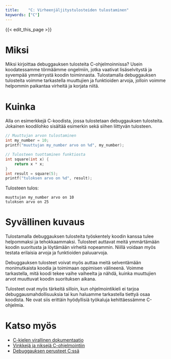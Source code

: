 ```yaml
---
title:    "C: Virheenjäljitystulosteiden tulostaminen"
keywords: ["C"]
---
```


{{< edit_this_page >}}

# Miksi

Miksi kirjoittaa debuggauksen tulosteita C-ohjelmoinnissa? Usein koodatessamme törmäämme ongelmiin, jotka vaativat lisäselvitystä ja syvempää ymmärrystä koodin toiminnasta. Tulostamalla debuggauksen tulosteita voimme tarkastella muuttujien ja funktioiden arvoja, jolloin voimme helpommin paikantaa virheitä ja korjata niitä.

# Kuinka

Alla on esimerkkejä C-koodista, jossa tulostetaan debuggauksen tulosteita. Jokainen koodilohko sisältää esimerkin sekä siihen liittyvän tulosteen.

```C
// Muuttujan arvon tulostaminen
int my_number = 10;
printf("muuttujan my_number arvo on %d", my_number);

// Tulosteen tuottaminen funktiosta
int square(int x) {
    return x * x;
}
int result = square(5);
printf("tuloksen arvo on %d", result);
```

Tulosteen tulos:

```
muuttujan my_number arvo on 10
tuloksen arvo on 25
```

# Syvällinen kuvaus

Tulostamalla debuggauksen tulosteita työskentely koodin kanssa tulee helpommaksi ja tehokkaammaksi. Tulosteet auttavat meitä ymmärtämään koodin suoritusta ja löytämään virheitä nopeammin. Niillä voidaan myös testata erilaisia arvoja ja funktioiden paluuarvoja.

Debuggauksen tulosteet voivat myös auttaa meitä selventämään monimutkaista koodia ja toimimaan oppimisen välineenä. Voimme tarkastella, mitä koodi tekee vaihe vaiheelta ja nähdä, kuinka muuttujien arvot muuttuvat koodin suorituksen aikana.

Tulosteet ovat myös tärkeitä silloin, kun ohjelmointikieli ei tarjoa debuggausmahdollisuuksia tai kun haluamme tarkastella tiettyä osaa koodista. Ne ovat siis erittäin hyödyllisiä työkaluja kehittäessämme C-ohjelmia.

# Katso myös

- [C-kielen virallinen dokumentaatio](https://devdocs.io/c/)
- [Vinkkejä ja niksejä C-ohjelmointiin](https://www.programiz.com/c-programming)
- [Debuggauksen perusteet C:ssä](https://www.geeksforgeeks.org/debugging-in-c/)